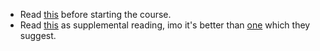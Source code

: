- Read [this](https://www.amazon.com/gp/product/B0B123P5GV/ref=dbs_a_def_rwt_bibl_vppi_i0) before starting the course.
- Read [this](https://www.amazon.com/Digital-Design-Computer-Architecture-RISC-V/dp/0128200642/ref=sr_1_2?qid=1669753207&refinements=p_27%3ASarah+L.+Harris&s=books&sr=1-2&text=Sarah+L.+Harris) as supplemental reading, imo it's better than [one](https://www.amazon.com/gp/product/B08TRLDR2Q/ref=dbs_a_def_rwt_bibl_vppi_i1) which they suggest.
